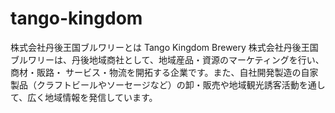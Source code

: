 # tango-kingdom

株式会社丹後王国ブルワリーとは
Tango Kingdom Brewery
株式会社丹後王国ブルワリーは、丹後地域商社として、地域産品・資源のマーケティングを行い、商材・販路・ サービス・物流を開拓する企業です。また、自社開発製造の自家製品（クラフトビールやソーセージなど）の卸・販売や地域観光誘客活動を通して、広く地域情報を発信しています。

